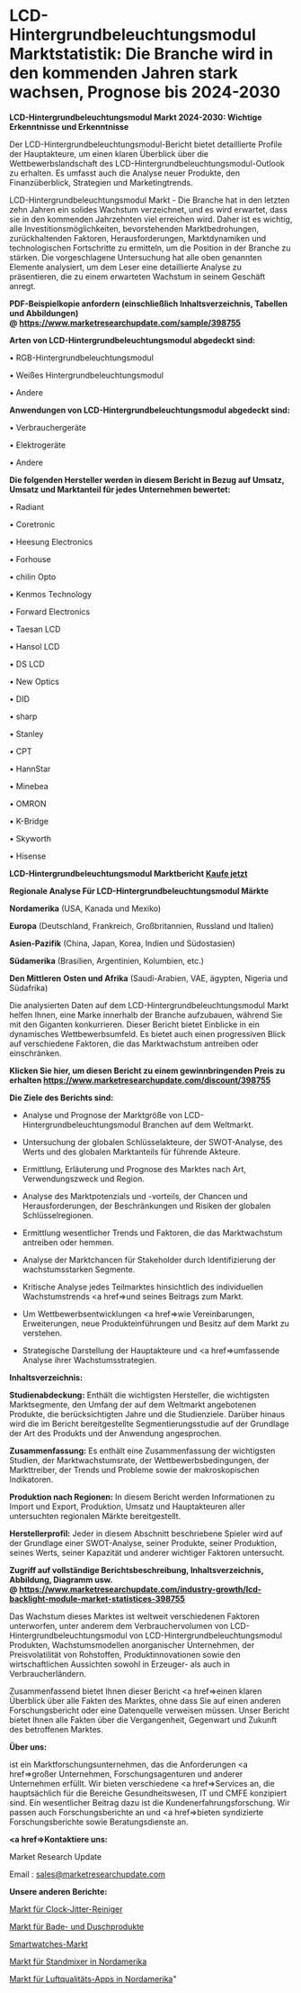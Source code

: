 # LCD-Hintergrundbeleuchtungsmodul Marktstatistik: Die Branche wird in den kommenden Jahren stark wachsen, Prognose bis 2024-2030

<strong>LCD-Hintergrundbeleuchtungsmodul Markt 2024-2030: Wichtige Erkenntnisse und Erkenntnisse</strong>

Der LCD-Hintergrundbeleuchtungsmodul-Bericht bietet detaillierte Profile der Hauptakteure, um einen klaren Überblick über die Wettbewerbslandschaft des LCD-Hintergrundbeleuchtungsmodul-Outlook zu erhalten. Es umfasst auch die Analyse neuer Produkte, den Finanzüberblick, Strategien und Marketingtrends.

LCD-Hintergrundbeleuchtungsmodul Markt - Die Branche hat in den letzten zehn Jahren ein solides Wachstum verzeichnet, und es wird erwartet, dass sie in den kommenden Jahrzehnten viel erreichen wird. Daher ist es wichtig, alle Investitionsmöglichkeiten, bevorstehenden Marktbedrohungen, zurückhaltenden Faktoren, Herausforderungen, Marktdynamiken und technologischen Fortschritte zu ermitteln, um die Position in der Branche zu stärken. Die vorgeschlagene Untersuchung hat alle oben genannten Elemente analysiert, um dem Leser eine detaillierte Analyse zu präsentieren, die zu einem erwarteten Wachstum in seinem Geschäft anregt.

<strong><b>PDF-Beispielkopie anfordern (einschließlich Inhaltsverzeichnis, Tabellen und Abbildungen) @ </b></strong><strong><a href=https://www.marketresearchupdate.com/sample/398755><strong>https://www.marketresearchupdate.com/sample/398755</u></a></strong></strong>

<strong>Arten von LCD-Hintergrundbeleuchtungsmodul abgedeckt sind:</strong>

• RGB-Hintergrundbeleuchtungsmodul

• Weißes Hintergrundbeleuchtungsmodul

• Andere

<strong>Anwendungen von LCD-Hintergrundbeleuchtungsmodul abgedeckt sind:</strong>

• Verbrauchergeräte

• Elektrogeräte

• Andere

<strong>Die folgenden Hersteller werden in diesem Bericht in Bezug auf Umsatz, Umsatz und Marktanteil für jedes Unternehmen bewertet:</strong>

• Radiant

• Coretronic

• Heesung Electronics

• Forhouse

• chilin Opto

• Kenmos Technology

• Forward Electronics

• Taesan LCD

• Hansol LCD

• DS LCD

• New Optics

• DID

• sharp

• Stanley

• CPT

• HannStar

• Minebea

• OMRON

• K-Bridge

• Skyworth

• Hisense

<strong>LCD-Hintergrundbeleuchtungsmodul Marktbericht <a href=https://www.marketresearchupdate.com/buynow/398755>Kaufe jetzt</a></strong>

<strong>Regionale Analyse Für LCD-Hintergrundbeleuchtungsmodul Märkte</strong>

<strong>Nordamerika</strong> (USA, Kanada und Mexiko)

<strong>Europa</strong> (Deutschland, Frankreich, Großbritannien, Russland und Italien)

<strong>Asien-Pazifik</strong> (China, Japan, Korea, Indien und Südostasien)

<strong>Südamerika</strong> (Brasilien, Argentinien, Kolumbien, etc.)

<strong>Den Mittleren</strong> <strong>Osten und Afrika</strong> (Saudi-Arabien, VAE, ägypten, Nigeria und Südafrika)

Die analysierten Daten auf dem LCD-Hintergrundbeleuchtungsmodul Markt helfen Ihnen, eine Marke innerhalb der Branche aufzubauen, während Sie mit den Giganten konkurrieren. Dieser Bericht bietet Einblicke in ein dynamisches Wettbewerbsumfeld. Es bietet auch einen progressiven Blick auf verschiedene Faktoren, die das Marktwachstum antreiben oder einschränken.

<strong>Klicken Sie hier, um diesen Bericht zu einem gewinnbringenden Preis zu erhalten
</strong><strong><a href=https://www.marketresearchupdate.com/discount/398755>https://www.marketresearchupdate.com/discount/398755</b></u></strong></a>

<strong>Die Ziele des Berichts sind:</strong>

- Analyse und Prognose der Marktgröße von LCD-Hintergrundbeleuchtungsmodul Branchen auf dem Weltmarkt.

- Untersuchung der globalen Schlüsselakteure, der SWOT-Analyse, des Werts und des globalen Marktanteils für führende Akteure.

- Ermittlung, Erläuterung und Prognose des Marktes nach Art, Verwendungszweck und Region.

- Analyse des Marktpotenzials und -vorteils, der Chancen und Herausforderungen, der Beschränkungen und Risiken der globalen Schlüsselregionen.

- Ermittlung wesentlicher Trends und Faktoren, die das Marktwachstum antreiben oder hemmen.

- Analyse der Marktchancen für Stakeholder durch Identifizierung der wachstumsstarken Segmente.

- Kritische Analyse jedes Teilmarktes hinsichtlich des individuellen Wachstumstrends <a href=>und</a> seines Beitrags zum Markt.

- Um Wettbewerbsentwicklungen <a href=>wie</a> Vereinbarungen, Erweiterungen, neue Produkteinführungen und Besitz auf dem Markt zu verstehen.

- Strategische Darstellung der Hauptakteure und <a href=>umfas</a>sende Analyse ihrer Wachstumsstrategien.

<strong>Inhaltsverzeichnis:</strong>

<strong>Studienabdeckung:</strong> Enthält die wichtigsten Hersteller, die wichtigsten Marktsegmente, den Umfang der auf dem Weltmarkt angebotenen Produkte, die berücksichtigten Jahre und die Studienziele. Darüber hinaus wird die im Bericht bereitgestellte Segmentierungsstudie auf der Grundlage der Art des Produkts und der Anwendung angesprochen.

<strong>Zusammenfassung:</strong> Es enthält eine Zusammenfassung der wichtigsten Studien, der Marktwachstumsrate, der Wettbewerbsbedingungen, der Markttreiber, der Trends und Probleme sowie der makroskopischen Indikatoren.

<strong>Produktion nach Regionen:</strong> In diesem Bericht werden Informationen zu Import und Export, Produktion, Umsatz und Hauptakteuren aller untersuchten regionalen Märkte bereitgestellt.

<strong>Herstellerprofil:</strong> Jeder in diesem Abschnitt beschriebene Spieler wird auf der Grundlage einer SWOT-Analyse, seiner Produkte, seiner Produktion, seines Werts, seiner Kapazität und anderer wichtiger Faktoren untersucht.

<strong><b>Zugriff auf vollständige Berichtsbeschreibung, Inhaltsverzeichnis, Abbildung, Diagramm usw. @ </b></strong><strong><a href=https://www.marketresearchupdate.com/industry-growth/lcd-backlight-module-market-statistices-398755>https://www.marketresearchupdate.com/industry-growth/lcd-backlight-module-market-statistices-398755</a></strong>

Das Wachstum dieses Marktes ist weltweit verschiedenen Faktoren unterworfen, unter anderem dem Verbrauchervolumen von LCD-Hintergrundbeleuchtungsmodul von LCD-Hintergrundbeleuchtungsmodul Produkten, Wachstumsmodellen anorganischer Unternehmen, der Preisvolatilität von Rohstoffen, Produktinnovationen sowie den wirtschaftlichen Aussichten sowohl in Erzeuger- als auch in Verbraucherländern.

Zusammenfassend bietet Ihnen dieser Bericht <a href=>einen</a> klaren Überblick über alle Fakten des Marktes, ohne dass Sie auf einen anderen Forschungsbericht oder eine Datenquelle verweisen müssen. Unser Bericht bietet Ihnen alle Fakten über die Vergangenheit, Gegenwart und Zukunft des betroffenen Marktes.

<strong>Über uns:</strong>

 ist ein Marktforschungsunternehmen, das die Anforderungen <a href=>großer</a> Unternehmen, Forschungsagenturen und anderer Unternehmen erfüllt. Wir bieten verschiedene <a href=>Services</a> an, die hauptsächlich für die Bereiche Gesundheitswesen, IT und CMFE konzipiert sind. Ein wesentlicher Beitrag dazu ist die Kundenerfahrungsforschung. Wir passen auch Forschungsberichte an und <a href=>bieten</a> syndizierte Forschungsberichte sowie Beratungsdienste an.

<strong><a href=>Kontaktiere uns:</a></strong>

Market Research Update

Email : sales@marketresearchupdate.com

<strong>Unsere anderen Berichte:</strong>

<a href=https://www.linkedin.com/pulse/clock-jitter-cleaners-market-analyzing-latest>Markt für Clock-Jitter-Reiniger</a>

<a href=https://www.linkedin.com/pulse/bath-shower-products-market-size-share-outlook>Markt für Bade- und Duschprodukte</a>

<a href=https://www.linkedin.com/pulse/smartwatches-market-size-industry-growth-factors>Smartwatches-Markt</a>

<a href=https://www.linkedin.com/pulse/north-america-stand-mixermarket-see-massive>Markt für Standmixer in Nordamerika</a>

<a href=https://www.linkedin.com/pulse/north-america-air-quality-apps-market-2030-future>Markt für Luftqualitäts-Apps in Nordamerika</a>"
